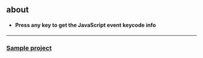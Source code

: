 <h2>about</h2>

- <h4>Press any key to get the JavaScript event keycode info</h4>

<hr/>

<h3>
  <a href = "https://mmd-web.github.io/Keycode.info">Sample project</a>
</h3>
